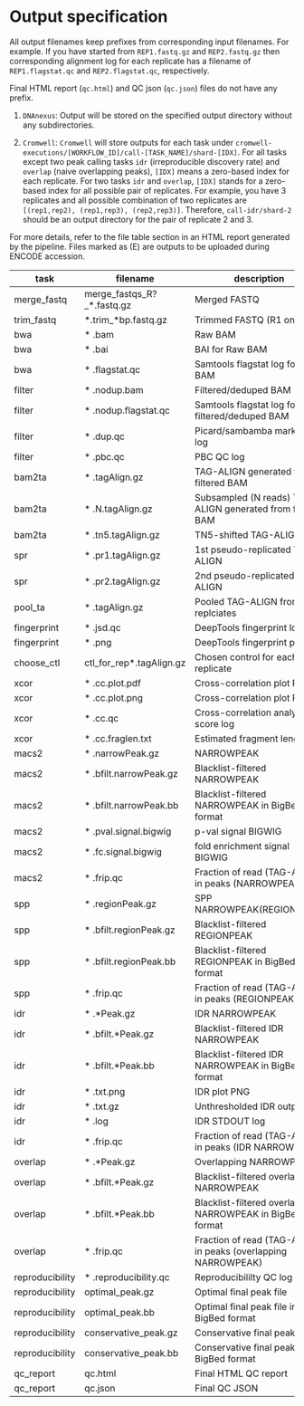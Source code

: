 Output specification
====================

All output filenames keep prefixes from corresponding input filenames. For example. If you have started from `REP1.fastq.gz` and `REP2.fastq.gz` then corresponding alignment log for each replicate has a filename of `REP1.flagstat.qc` and `REP2.flagstat.qc`, respectively.

Final HTML report (`qc.html`) and QC json (`qc.json`) files do not have any prefix.

1. `DNAnexus`: Output will be stored on the specified output directory without any subdirectories.

2. `Cromwell`: `Cromwell` will store outputs for each task under `cromwell-executions/[WORKFLOW_ID]/call-[TASK_NAME]/shard-[IDX]`. For all tasks except two peak calling tasks `idr` (irreproducible discovery rate) and `overlap` (naive overlapping peaks), `[IDX]` means a zero-based index for each replicate. For two tasks `idr` and `overlap`, `[IDX]` stands for a zero-based index for all possible pair of replicates. For example, you have 3 replicates and all possible combination of two replicates are `[(rep1,rep2), (rep1,rep3), (rep2,rep3)]`. Therefore, `call-idr/shard-2` should be an output directory for the pair of replicate 2 and 3.

For more details, refer to the file table section in an HTML report generated by the pipeline. Files marked as (E) are outputs to be uploaded during ENCODE accession.

|task|filename| description|
|-|-|-|
|merge_fastq| merge_fastqs_R?_*.fastq.gz| Merged FASTQ|
|trim_fastq| *.trim_*bp.fastq.gz| Trimmed FASTQ (R1 only) |
|bwa| * .bam| Raw BAM|
|bwa| * .bai| BAI for Raw BAM|
|bwa| * .flagstat.qc| Samtools flagstat log for raw BAM|
|filter| * .nodup.bam| Filtered/deduped BAM|
|filter| * .nodup.flagstat.qc| Samtools flagstat log for filtered/deduped BAM|
|filter| * .dup.qc| Picard/sambamba markdup log|
|filter| * .pbc.qc| PBC QC log|
|bam2ta| * .tagAlign.gz| TAG-ALIGN generated from filtered BAM|
|bam2ta| * .N.tagAlign.gz| Subsampled (N reads) TAG-ALIGN generated from filtered BAM|
|bam2ta| * .tn5.tagAlign.gz| TN5-shifted TAG-ALIGN|
|spr| * .pr1.tagAlign.gz| 1st pseudo-replicated TAG-ALIGN|
|spr| * .pr2.tagAlign.gz| 2nd pseudo-replicated TAG-ALIGN|
|pool_ta| * .tagAlign.gz| Pooled TAG-ALIGN from all replciates|
|fingerprint| * .jsd.qc| DeepTools fingerprint log|
|fingerprint| * .png| DeepTools fingerprint plot|
|choose_ctl| ctl_for_rep*.tagAlign.gz | Chosen control for each IP replicate|
|xcor| * .cc.plot.pdf| Cross-correlation plot PDF|
|xcor| * .cc.plot.png| Cross-correlation plot PNG|
|xcor| * .cc.qc| Cross-correlation analysis score log|
|xcor| * .cc.fraglen.txt| Estimated fragment length|
|macs2| * .narrowPeak.gz| NARROWPEAK|
|macs2| * .bfilt.narrowPeak.gz| Blacklist-filtered NARROWPEAK|
|macs2| * .bfilt.narrowPeak.bb| Blacklist-filtered NARROWPEAK in BigBed format|
|macs2| * .pval.signal.bigwig| p-val signal BIGWIG|
|macs2| * .fc.signal.bigwig| fold enrichment signal BIGWIG|
|macs2| * .frip.qc| Fraction of read (TAG-ALIGN) in peaks (NARROWPEAK)|
|spp| * .regionPeak.gz| SPP NARROWPEAK(REGIONPEAK)|
|spp| * .bfilt.regionPeak.gz| Blacklist-filtered REGIONPEAK|
|spp| * .bfilt.regionPeak.bb| Blacklist-filtered REGIONPEAK in BigBed format|
|spp| * .frip.qc| Fraction of read (TAG-ALIGN) in peaks (REGIONPEAK)|
|idr| * .*Peak.gz| IDR NARROWPEAK|
|idr| * .bfilt.*Peak.gz| Blacklist-filtered IDR NARROWPEAK|
|idr| * .bfilt.*Peak.bb| Blacklist-filtered IDR NARROWPEAK in BigBed format|
|idr| * .txt.png| IDR plot PNG|
|idr| * .txt.gz| Unthresholded IDR output|
|idr| * .log| IDR STDOUT log|
|idr| * .frip.qc| Fraction of read (TAG-ALIGN) in peaks (IDR NARROWPEAK)|
|overlap| * .*Peak.gz| Overlapping NARROWPEAK|
|overlap| * .bfilt.*Peak.gz| Blacklist-filtered overlapping NARROWPEAK|
|overlap| * .bfilt.*Peak.bb| Blacklist-filtered overlapping NARROWPEAK in BigBed format|
|overlap| * .frip.qc| Fraction of read (TAG-ALIGN) in peaks (overlapping NARROWPEAK)|
|reproducibility| * .reproducibility.qc| Reproducibililty QC log|
|reproducibility| optimal_peak.gz| Optimal final peak file|
|reproducibility| optimal_peak.bb| Optimal final peak file in BigBed format|
|reproducibility| conservative_peak.gz| Conservative final peak file|
|reproducibility| conservative_peak.bb| Conservative final peak file in BigBed format|
|qc_report| qc.html| Final HTML QC report|
|qc_report| qc.json| Final QC JSON|
